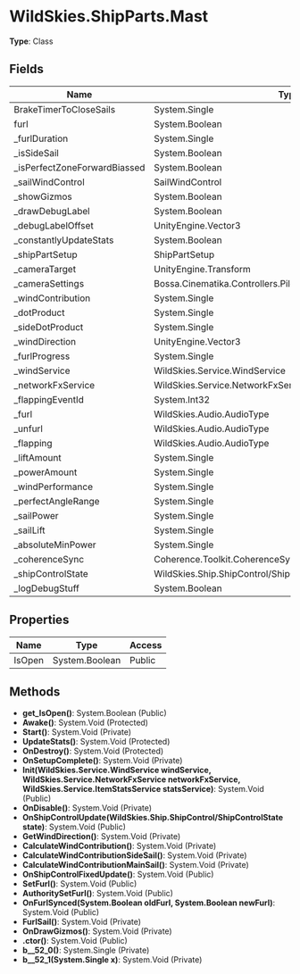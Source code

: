 ﻿# WildSkies.ShipParts.Mast

**Type**: Class

## Fields

| Name | Type | Access |
|------|------|--------|
| BrakeTimerToCloseSails | System.Single | Private |
| furl | System.Boolean | Public |
| _furlDuration | System.Single | Private |
| _isSideSail | System.Boolean | Private |
| _isPerfectZoneForwardBiassed | System.Boolean | Private |
| _sailWindControl | SailWindControl | Private |
| _showGizmos | System.Boolean | Private |
| _drawDebugLabel | System.Boolean | Private |
| _debugLabelOffset | UnityEngine.Vector3 | Private |
| _constantlyUpdateStats | System.Boolean | Private |
| _shipPartSetup | ShipPartSetup | Private |
| _cameraTarget | UnityEngine.Transform | Private |
| _cameraSettings | Bossa.Cinematika.Controllers.PilotCinematikaController/Settings | Private |
| _windContribution | System.Single | Private |
| _dotProduct | System.Single | Private |
| _sideDotProduct | System.Single | Private |
| _windDirection | UnityEngine.Vector3 | Private |
| _furlProgress | System.Single | Private |
| _windService | WildSkies.Service.WindService | Private |
| _networkFxService | WildSkies.Service.NetworkFxService | Private |
| _flappingEventId | System.Int32 | Private |
| _furl | WildSkies.Audio.AudioType | Private |
| _unfurl | WildSkies.Audio.AudioType | Private |
| _flapping | WildSkies.Audio.AudioType | Private |
| _liftAmount | System.Single | Private |
| _powerAmount | System.Single | Private |
| _windPerformance | System.Single | Private |
| _perfectAngleRange | System.Single | Private |
| _sailPower | System.Single | Private |
| _sailLift | System.Single | Private |
| _absoluteMinPower | System.Single | Private |
| _coherenceSync | Coherence.Toolkit.CoherenceSync | Private |
| _shipControlState | WildSkies.Ship.ShipControl/ShipControlState | Private |
| _logDebugStuff | System.Boolean | Private |

## Properties

| Name | Type | Access |
|------|------|--------|
| IsOpen | System.Boolean | Public |

## Methods

- **get_IsOpen()**: System.Boolean (Public)
- **Awake()**: System.Void (Protected)
- **Start()**: System.Void (Private)
- **UpdateStats()**: System.Void (Protected)
- **OnDestroy()**: System.Void (Protected)
- **OnSetupComplete()**: System.Void (Private)
- **Init(WildSkies.Service.WindService windService, WildSkies.Service.NetworkFxService networkFxService, WildSkies.Service.ItemStatsService statsService)**: System.Void (Public)
- **OnDisable()**: System.Void (Private)
- **OnShipControlUpdate(WildSkies.Ship.ShipControl/ShipControlState state)**: System.Void (Public)
- **GetWindDirection()**: System.Void (Private)
- **CalculateWindContribution()**: System.Void (Private)
- **CalculateWindContributionSideSail()**: System.Void (Private)
- **CalculateWindContributionMainSail()**: System.Void (Private)
- **OnShipControlFixedUpdate()**: System.Void (Public)
- **SetFurl()**: System.Void (Public)
- **AuthoritySetFurl()**: System.Void (Public)
- **OnFurlSynced(System.Boolean oldFurl, System.Boolean newFurl)**: System.Void (Public)
- **FurlSail()**: System.Void (Private)
- **OnDrawGizmos()**: System.Void (Private)
- **.ctor()**: System.Void (Public)
- **<FurlSail>b__52_0()**: System.Single (Private)
- **<FurlSail>b__52_1(System.Single x)**: System.Void (Private)

